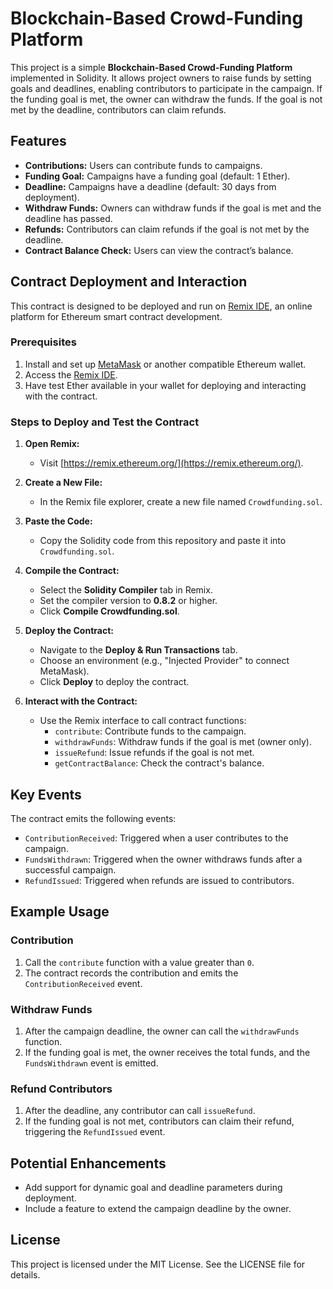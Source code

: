 
# Blockchain-Based Crowd-Funding Platform

This project is a simple **Blockchain-Based Crowd-Funding Platform** implemented in Solidity. It allows project owners to raise funds by setting goals and deadlines, enabling contributors to participate in the campaign. If the funding goal is met, the owner can withdraw the funds. If the goal is not met by the deadline, contributors can claim refunds.

## Features
- **Contributions:** Users can contribute funds to campaigns.
- **Funding Goal:** Campaigns have a funding goal (default: 1 Ether).
- **Deadline:** Campaigns have a deadline (default: 30 days from deployment).
- **Withdraw Funds:** Owners can withdraw funds if the goal is met and the deadline has passed.
- **Refunds:** Contributors can claim refunds if the goal is not met by the deadline.
- **Contract Balance Check:** Users can view the contract’s balance.

## Contract Deployment and Interaction

This contract is designed to be deployed and run on [Remix IDE](https://remix.ethereum.org/), an online platform for Ethereum smart contract development.

### Prerequisites
1. Install and set up [MetaMask](https://metamask.io/) or another compatible Ethereum wallet.
2. Access the [Remix IDE](https://remix.ethereum.org/).
3. Have test Ether available in your wallet for deploying and interacting with the contract.

### Steps to Deploy and Test the Contract
1. **Open Remix:**
   - Visit [https://remix.ethereum.org/](https://remix.ethereum.org/).

2. **Create a New File:**
   - In the Remix file explorer, create a new file named `Crowdfunding.sol`.

3. **Paste the Code:**
   - Copy the Solidity code from this repository and paste it into `Crowdfunding.sol`.

4. **Compile the Contract:**
   - Select the **Solidity Compiler** tab in Remix.
   - Set the compiler version to **0.8.2** or higher.
   - Click **Compile Crowdfunding.sol**.

5. **Deploy the Contract:**
   - Navigate to the **Deploy & Run Transactions** tab.
   - Choose an environment (e.g., "Injected Provider" to connect MetaMask).
   - Click **Deploy** to deploy the contract.

6. **Interact with the Contract:**
   - Use the Remix interface to call contract functions:
     - `contribute`: Contribute funds to the campaign.
     - `withdrawFunds`: Withdraw funds if the goal is met (owner only).
     - `issueRefund`: Issue refunds if the goal is not met.
     - `getContractBalance`: Check the contract's balance.

## Key Events
The contract emits the following events:
- `ContributionReceived`: Triggered when a user contributes to the campaign.
- `FundsWithdrawn`: Triggered when the owner withdraws funds after a successful campaign.
- `RefundIssued`: Triggered when refunds are issued to contributors.

## Example Usage

### Contribution
1. Call the `contribute` function with a value greater than `0`.
2. The contract records the contribution and emits the `ContributionReceived` event.

### Withdraw Funds
1. After the campaign deadline, the owner can call the `withdrawFunds` function.
2. If the funding goal is met, the owner receives the total funds, and the `FundsWithdrawn` event is emitted.

### Refund Contributors
1. After the deadline, any contributor can call `issueRefund`.
2. If the funding goal is not met, contributors can claim their refund, triggering the `RefundIssued` event.

## Potential Enhancements
- Add support for dynamic goal and deadline parameters during deployment.
- Include a feature to extend the campaign deadline by the owner.

## License
This project is licensed under the MIT License. See the LICENSE file for details.
